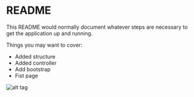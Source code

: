 # README

This README would normally document whatever steps are necessary to get the
application up and running.

Things you may want to cover:

* Added structure
* Added controller
* Add bootstrap
* Fist page


![alt tag](http://url/to/app/assets/images/readme_app/first_view.png)
